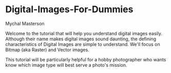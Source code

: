 # Digital-Images-For-Dummies
Mychal Masterson


Welcome to the tutorial that will help you understand digital images easily. Although their name makes digital images sound daunting, the defining characteristics of Digital Images are simple to understand. We'll focus on Bitmap (aka Raster) and Vector images.

This tutorial will be particularly helpful for a hobby photographer who wants know which image type will best serve a photo's mission. 
